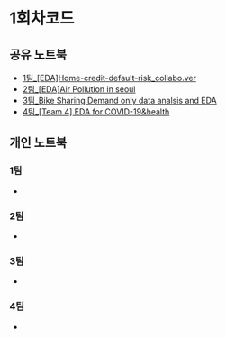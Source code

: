# 1회차코드


## 공유 노트북
- [1팀_[EDA]Home-credit-default-risk_collabo.ver](https://www.kaggle.com/code/emilyjiminroh/eda-1)
- [2팀_[EDA]Air Pollution in seoul](https://www.kaggle.com/code/leeyongbin/eda-air-polution-in-seoul)
- [3팀_Bike Sharing Demand only data analsis and EDA](https://www.kaggle.com/code/mirhyun0508/bike-sharing-demand-only-data-analsis-and-eda)
- [4팀_[Team 4] EDA for COVID-19&health](https://www.kaggle.com/code/formeforu/team-4-eda-for-covid-19-health#3.5.-EDA---%EC%98%81%EC%96%91%EA%B2%B0%ED%95%8D%EB%A5%A0%EA%B3%BC-COVID-19-%EC%82%AC%EB%A7%9D%EB%A5%A0,-%EC%B9%98%EB%AA%85%EB%A5%A0%EC%9D%98-%EA%B4%80%EA%B3%84)

## 개인 노트북

### 1팀
-
### 2팀
-
### 3팀
-
### 4팀
-
